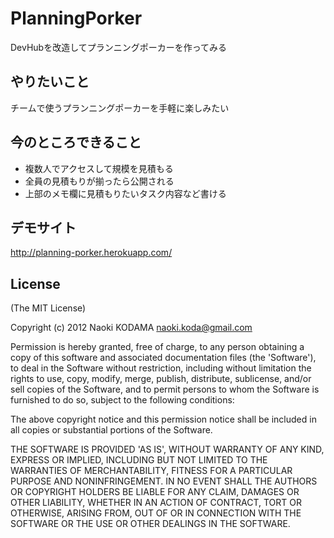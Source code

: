 # PlanningPorker
DevHubを改造してプランニングポーカーを作ってみる

## やりたいこと
チームで使うプランニングポーカーを手軽に楽しみたい

## 今のところできること
* 複数人でアクセスして規模を見積もる
* 全員の見積もりが揃ったら公開される
* 上部のメモ欄に見積もりたいタスク内容など書ける

## デモサイト
http://planning-porker.herokuapp.com/

## License
(The MIT License)

Copyright (c) 2012 Naoki KODAMA <naoki.koda@gmail.com>

Permission is hereby granted, free of charge, to any person obtaining a copy of this software and associated documentation files (the 'Software'), to deal in the Software without restriction, including without limitation the rights to use, copy, modify, merge, publish, distribute, sublicense, and/or sell copies of the Software, and to permit persons to whom the Software is furnished to do so, subject to the following conditions:

The above copyright notice and this permission notice shall be included in all copies or substantial portions of the Software.

THE SOFTWARE IS PROVIDED 'AS IS', WITHOUT WARRANTY OF ANY KIND, EXPRESS OR IMPLIED, INCLUDING BUT NOT LIMITED TO THE WARRANTIES OF MERCHANTABILITY, FITNESS FOR A PARTICULAR PURPOSE AND NONINFRINGEMENT. IN NO EVENT SHALL THE AUTHORS OR COPYRIGHT HOLDERS BE LIABLE FOR ANY CLAIM, DAMAGES OR OTHER LIABILITY, WHETHER IN AN ACTION OF CONTRACT, TORT OR OTHERWISE, ARISING FROM, OUT OF OR IN CONNECTION WITH THE SOFTWARE OR THE USE OR OTHER DEALINGS IN THE SOFTWARE.

